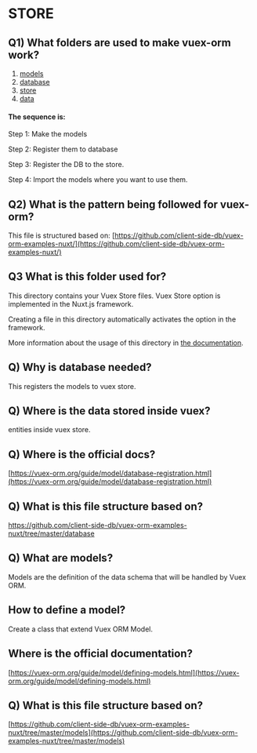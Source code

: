 # STORE

## Q1) What folders are used to make vuex-orm work?

1. [models](../models/)
2. [database](../database/)
3. [store](../store/)
4. [data](../data/)

#### The sequence is:

Step 1: Make the models

Step 2: Register them to database

Step 3: Register the DB to the store.

Step 4: Import the models where you want to use them.

## Q2) What is the pattern being followed for vuex-orm?

This file is structured based on:
[https://github.com/client-side-db/vuex-orm-examples-nuxt/](https://github.com/client-side-db/vuex-orm-examples-nuxt/)

## Q3 What is this folder used for?

This directory contains your Vuex Store files.
Vuex Store option is implemented in the Nuxt.js framework.

Creating a file in this directory automatically activates the option in the framework.

More information about the usage of this directory in [the documentation](https://nuxtjs.org/guide/vuex-store).

## Q) Why is database needed?

This registers the models to vuex store.

## Q) Where is the data stored inside vuex?

entities inside vuex store.

## Q) Where is the official docs?

[https://vuex-orm.org/guide/model/database-registration.html](https://vuex-orm.org/guide/model/database-registration.html)

## Q) What is this file structure based on?

https://github.com/client-side-db/vuex-orm-examples-nuxt/tree/master/database

## Q) What are models?

Models are the definition of the data schema that will be handled by Vuex ORM.

## How to define a model?

Create a class that extend Vuex ORM Model.

## Where is the official documentation?

[https://vuex-orm.org/guide/model/defining-models.html](https://vuex-orm.org/guide/model/defining-models.html)

## Q) What is this file structure based on?

[https://github.com/client-side-db/vuex-orm-examples-nuxt/tree/master/models](https://github.com/client-side-db/vuex-orm-examples-nuxt/tree/master/models)
